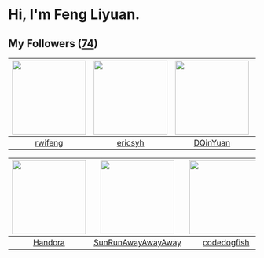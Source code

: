 # Hi, I'm Feng Liyuan.

## My Followers ([74](https://github.com/SunRunAway?tab=followers))

| <img src="https://avatars0.githubusercontent.com/u/1814146?v=4" width="150" height="150" /> | <img src="https://avatars3.githubusercontent.com/u/10498732?v=4" width="150" height="150" /> | <img src="https://avatars1.githubusercontent.com/u/23725000?v=4" width="150" height="150" /> | <img src="https://avatars0.githubusercontent.com/u/35601156?v=4" width="150" height="150" /> |
| :-----------------------------------------------------------------------------------------: | :------------------------------------------------------------------------------------------: | :------------------------------------------------------------------------------------------: | :------------------------------------------------------------------------------------------: |
|                            [rwifeng](https://github.com/rwifeng)                            |                             [ericsyh](https://github.com/ericsyh)                            |                            [DQinYuan](https://github.com/DQinYuan)                           |                         [macrostring](https://github.com/macrostring)                        |

| <img src="https://avatars0.githubusercontent.com/u/25010034?v=4" width="150" height="150" /> | <img src="https://avatars1.githubusercontent.com/u/51537937?v=4" width="150" height="150" /> | <img src="https://avatars2.githubusercontent.com/u/6002026?v=4" width="150" height="150" /> | <img src="https://avatars3.githubusercontent.com/u/24202964?v=4" width="150" height="150" /> |
| :------------------------------------------------------------------------------------------: | :------------------------------------------------------------------------------------------: | :-----------------------------------------------------------------------------------------: | :------------------------------------------------------------------------------------------: |
|                             [Handora](https://github.com/Handora)                            |                  [SunRunAwayAwayAway](https://github.com/SunRunAwayAwayAway)                 |                        [codedogfish](https://github.com/codedogfish)                        |                         [hazelnutsgz](https://github.com/hazelnutsgz)                        |